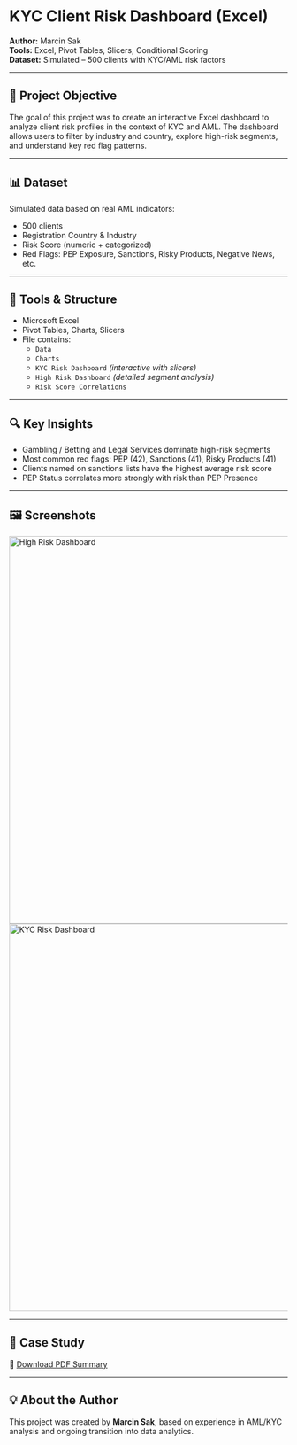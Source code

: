 # KYC Client Risk Dashboard (Excel)

**Author:** Marcin Sak  
**Tools:** Excel, Pivot Tables, Slicers, Conditional Scoring  
**Dataset:** Simulated – 500 clients with KYC/AML risk factors

---

## 🎯 Project Objective

The goal of this project was to create an interactive Excel dashboard to analyze client risk profiles in the context of KYC and AML. The dashboard allows users to filter by industry and country, explore high-risk segments, and understand key red flag patterns.

---

## 📊 Dataset

Simulated data based on real AML indicators:

- 500 clients
- Registration Country & Industry
- Risk Score (numeric + categorized)
- Red Flags: PEP Exposure, Sanctions, Risky Products, Negative News, etc.

---

## 🧰 Tools & Structure

- Microsoft Excel
- Pivot Tables, Charts, Slicers
- File contains:
  - `Data`
  - `Charts`
  - `KYC Risk Dashboard` *(interactive with slicers)*
  - `High Risk Dashboard` *(detailed segment analysis)*
  - `Risk Score Correlations`

---

## 🔍 Key Insights

- Gambling / Betting and Legal Services dominate high-risk segments
- Most common red flags: PEP (42), Sanctions (41), Risky Products (41)
- Clients named on sanctions lists have the highest average risk score
- PEP Status correlates more strongly with risk than PEP Presence

---

## 🖼️ Screenshots

<img width="700" alt="High Risk Dashboard" src="https://github.com/user-attachments/assets/e70018a1-7e44-42df-b87c-536bf8515a94" />
<img width="700" alt="KYC Risk Dashboard" src="https://github.com/user-attachments/assets/e5c8dc82-e6df-4e34-be89-0c514b0773d5" />


---

## 📄 Case Study

📎 [Download PDF Summary](KYC_Client_Risk_Dashboard_Case_Study.pdf)

---

## 💡 About the Author

This project was created by **Marcin Sak**, based on experience in AML/KYC analysis and ongoing transition into data analytics.

